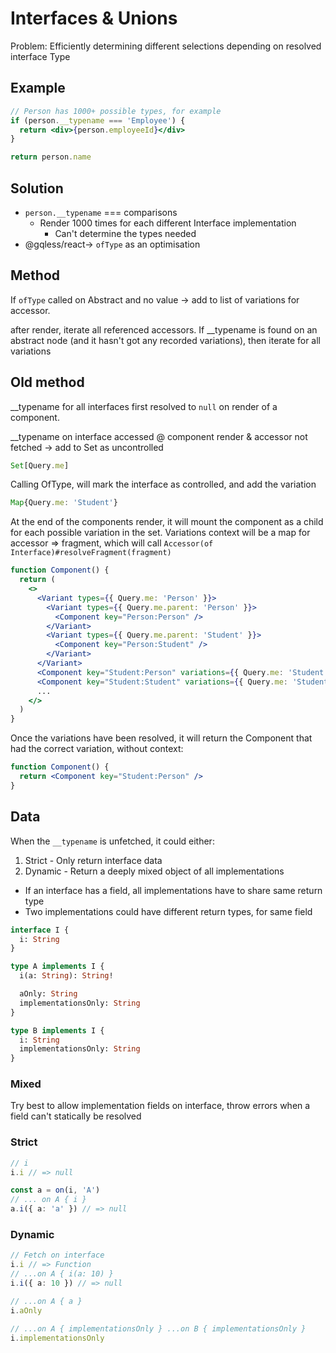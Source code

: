 # Interfaces & Unions

Problem: Efficiently determining different selections depending on resolved interface Type

## Example

```jsx
// Person has 1000+ possible types, for example
if (person.__typename === 'Employee') {
  return <div>{person.employeeId}</div>
}

return person.name
```

## Solution

- `person.__typename` === comparisons
  - Render 1000 times for each different Interface implementation
    - Can't determine the types needed
- @gqless/react-> `ofType` as an optimisation

## Method

If `ofType` called on Abstract and no value -> add to list of variations for accessor.

after render, iterate all referenced accessors. If \_\_typename is found on an abstract node (and it hasn't got any recorded variations), then iterate for all variations

## Old method

\_\_typename for all interfaces first resolved to `null` on render of a component.

\_\_typename on interface accessed @ component render & accessor not fetched -> add to Set as uncontrolled

```ts
Set[Query.me]
```

Calling OfType, will mark the interface as controlled, and add the variation

```ts
Map{Query.me: 'Student'}
```

At the end of the components render, it will mount the component as a child for each possible variation in the set.
Variations context will be a map for accessor => fragment, which will call `Accessor(of Interface)#resolveFragment(fragment)`

```jsx
function Component() {
  return (
    <>
      <Variant types={{ Query.me: 'Person' }}>
        <Variant types={{ Query.me.parent: 'Person' }}>
          <Component key="Person:Person" />
        </Variant>
        <Variant types={{ Query.me.parent: 'Student' }}>
          <Component key="Person:Student" />
        </Variant>
      </Variant>
      <Component key="Student:Person" variations={{ Query.me: 'Student', Query.me.parent: 'Person' }} />
      <Component key="Student:Student" variations={{ Query.me: 'Student', Query.me.parent: 'Student' }} />
      ...
    </>
  )
}
```

Once the variations have been resolved, it will return the Component that had the correct variation, without context:

```jsx
function Component() {
  return <Component key="Student:Person" />
}
```

## Data

When the `__typename` is unfetched, it could either:

1. Strict - Only return interface data
2. Dynamic - Return a deeply mixed object of all implementations

- If an interface has a field, all implementations have to share same return type
- Two implementations could have different return types, for same field

```graphql
interface I {
  i: String
}

type A implements I {
  i(a: String): String!

  aOnly: String
  implementationsOnly: String
}

type B implements I {
  i: String
  implementationsOnly: String
}
```

### Mixed

Try best to allow implementation fields on interface, throw errors when a field can't statically be resolved

### Strict

```ts
// i
i.i // => null

const a = on(i, 'A')
// ... on A { i }
a.i({ a: 'a' }) // => null
```

### Dynamic

```ts
// Fetch on interface
i.i // => Function
// ...on A { i(a: 10) }
i.i({ a: 10 }) // => null

// ...on A { a }
i.aOnly

// ...on A { implementationsOnly } ...on B { implementationsOnly }
i.implementationsOnly
```
